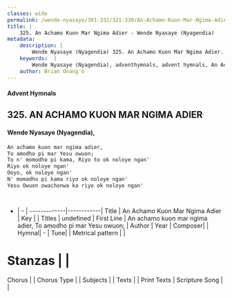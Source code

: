```yaml
---
classes: wide
permalink: /wende-nyasaye/301-332/321-330/An-Achamo-Kuon-Mar-Ngima-Adier/
title: |
    325. An Achamo Kuon Mar Ngima Adier - Wende Nyasaye (Nyagendia)
metadata:
    description: |
        Wende Nyasaye (Nyagendia) 325. An Achamo Kuon Mar Ngima Adier. An achamo kuon mar ngima adier, To amodho pi mar Yesu owuon; To n' momodho pi kama, Riyo to ok noloye ngan' Riyo ok noloye ngan' Ooyo, ok noloye ngan' N' momadho pi kama riyo ok noloye ngan' Yesu Owuon owachonwa ka riyo ok noloye ngan'    
    keywords:  |
        Wende Nyasaye (Nyagendia), adventhymnals, advent hymnals, An Achamo Kuon Mar Ngima Adier, An achamo kuon mar ngima adier, To amodho pi mar Yesu owuon;. 
    author: Brian Onang'o
---
```


#### Advent Hymnals
## 325. AN ACHAMO KUON MAR NGIMA ADIER
####  Wende Nyasaye (Nyagendia),

```txt
An achamo kuon mar ngima adier,
To amodho pi mar Yesu owuon;
To n' momodho pi kama, Riyo to ok noloye ngan'
Riyo ok noloye ngan'
Ooyo, ok noloye ngan'
N' momadho pi kama riyo ok noloye ngan'
Yesu Owuon owachonwa ka riyo ok noloye ngan'




```

- |   -  |
-------------|------------|
Title | An Achamo Kuon Mar Ngima Adier |
Key |  |
Titles | undefined |
First Line | An achamo kuon mar ngima adier, To amodho pi mar Yesu owuon; |
Author | 
Year | 
Composer| |
Hymnal|  - |
Tune|  |
Metrical pattern | |
# Stanzas |  |
Chorus |  |
Chorus Type |  |
Subjects | |
Texts |  |
Print Texts | 
Scripture Song |  |
    
